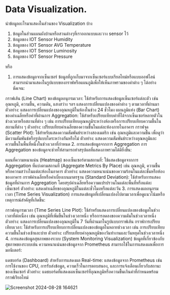 # Data Visualization.
นำข้อมูลอะไรมาแสดงในส่วนของ Visualization บ้าง

1. ข้อมูลในส่วนแผนผังบ้านหรือสวนต่างๆที่เราออกแบบและวาง sensor ไว้
2. ข้อมูลของ IOT Sensor Humidity
3. ข้อมูลของ IOT Sensor AVG Temperature
4. ข้อมูลของ IOT Sensor Luminosity
5. ข้อมูลของ IOT Sensor Pressure

หรือ
   1. การแสดงข้อมูลจากเซ็นเซอร์
ข้อมูลที่ถูกเก็บมาจากเซ็นเซอร์แบบเรียลไทม์หรือแบบออฟไลน์สามารถนำมาแสดงในรูปแบบของกราฟหรือแผนภูมิเพื่อให้เห็นภาพรวมของค่าต่าง ๆ ได้อย่างชัดเจน:

กราฟเส้น (Line Chart) ของข้อมูลอนุกรมเวลา:
ใช้สำหรับการแสดงข้อมูลเซ็นเซอร์แต่ละตัว เช่น อุณหภูมิ, ความชื้น, ความดัน, แสงสว่าง ฯลฯ แสดงการเปลี่ยนแปลงของค่าต่าง ๆ ตามเวลาที่ผ่านมา
ตัวอย่าง: แสดงการเปลี่ยนแปลงของอุณหภูมิในห้องในช่วง 24 ชั่วโมง
แผนภูมิแท่ง (Bar Chart) ของค่าเฉลี่ยหรือค่าที่ผ่านการ Aggregation:
ใช้สำหรับเปรียบเทียบค่าที่ได้จากเซ็นเซอร์หลายตัวในช่วงเวลาหรือสถานที่ต่าง ๆ เช่น การเปรียบเทียบอุณหภูมิระหว่างห้องหรือการเปรียบเทียบความชื้นในสถานที่ต่าง ๆ
ตัวอย่าง: เปรียบเทียบค่าเฉลี่ยของความชื้นในแต่ละห้องภายในอาคาร
กราฟจุด (Scatter Plot):
ใช้สำหรับแสดงความสัมพันธ์ระหว่างสองเมตริก เช่น อุณหภูมิและความชื้น เพื่อดูว่ามีความสัมพันธ์หรือรูปแบบใดระหว่างกันหรือไม่
ตัวอย่าง: แสดงความสัมพันธ์ระหว่างอุณหภูมิและความชื้นในพื้นที่หนึ่งในช่วงเวลาที่กำหนด
2. การแสดงข้อมูลจากการ Aggregation
การ Aggregation ของข้อมูลจะช่วยให้สามารถทำสรุปผลที่แสดงภาพรวมได้ดียิ่งขึ้น:

แผนที่ความหนาแน่น (Heatmap) ของเซ็นเซอร์ตามสถานที่:
ใช้แสดงข้อมูลจากการ Aggregation ที่แบ่งตามสถานที่ (Aggregate Metrics By Place) เช่น อุณหภูมิ, ความชื้น หรือความสว่างในแต่ละห้องในอาคาร
ตัวอย่าง: แสดงความหนาแน่นของความร้อนในแต่ละชั้นหรือห้องของอาคาร
กราฟค่าเฉลี่ยหรือค่าเบี่ยงเบนมาตรฐาน (Standard Deviation):
ใช้สำหรับการแสดงข้อมูลที่ผ่านการ Aggregation โดยสรุปค่าเฉลี่ยหรือความแปรปรวนในแต่ละพื้นที่หรือแต่ละเซ็นเซอร์
ตัวอย่าง: แสดงค่าเฉลี่ยของอุณหภูมิในแต่ละชั่วโมงหรือแต่ละวัน
3. การแสดงผลอนุกรมเวลา (Time Series Visualization)
การแสดงข้อมูลที่เปลี่ยนแปลงไปตามเวลาเพื่อดูแนวโน้มหรือเหตุการณ์สำคัญที่เกิดขึ้น:

กราฟอนุกรมเวลา (Time Series Line Plot):
ใช้สำหรับแสดงการเปลี่ยนแปลงของข้อมูลในช่วงเวลาที่ต่อเนื่อง เช่น อุณหภูมิที่เพิ่มขึ้นในช่วงเวลาหนึ่ง หรือการลดลงของความดันในช่วงเวลาหนึ่ง
ตัวอย่าง: แสดงการเปลี่ยนแปลงของอุณหภูมิใน 7 วันที่ผ่านมาในรูปแบบกราฟเส้น
กราฟการเปรียบเทียบเวลา:
ใช้สำหรับการเปรียบเทียบการเปลี่ยนแปลงของข้อมูลในหลายช่วงเวลา เช่น การเปรียบเทียบความชื้นในช่วงเช้าและบ่าย
ตัวอย่าง: เปรียบเทียบค่าอุณหภูมิของวันทำงานและวันหยุดในช่วงเวลาหนึ่ง
4. การแสดงข้อมูลสุขภาพของระบบ (System Monitoring Visualization)
ข้อมูลที่เกี่ยวข้องกับสุขภาพของระบบเช่น ความหนาแน่นของข้อมูลจาก Prometheus สามารถใช้ในการแสดงผลเพื่อการมอนิเตอร์:

แดชบอร์ด (Dashboard) สำหรับการแสดงผล Real-time:
แสดงข้อมูลจาก Prometheus เช่น การใช้งานของ CPU, การรับส่งข้อมูล, ความเร็วในการตอบสนอง, และการแจ้งเตือนเกี่ยวกับสถานะของเซ็นเซอร์
ตัวอย่าง: แดชบอร์ดที่แสดงผลเซ็นเซอร์ที่อุณหภูมิหรือความชื้นเกินค่าที่กำหนดพร้อมกราฟเรียลไทม์


![Screenshot 2024-08-28 164621](https://github.com/user-attachments/assets/fa580613-0962-434d-94dd-eb0da87dea05)
